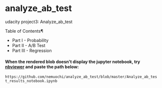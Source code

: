 # analyze_ab_test
udacity project3: Analyze_ab_test

Table of Contents¶
- Part I - Probability
- Part II - A/B Test
- Part III - Regression

#### When the rendered blob doesn't display the jupyter notebook, try [nbviewer](https://nbviewer.jupyter.org/) and paste the path below:

`https://github.com/nemuochi/analyze_ab_test/blob/master/Analyze_ab_test_results_notebook.ipynb`
